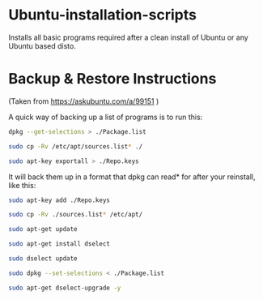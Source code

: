 # Ubuntu-installation-scripts
Installs all basic programs required after a clean install of Ubuntu or any Ubuntu based disto.

# Backup & Restore Instructions
(Taken from https://askubuntu.com/a/99151 )

A quick way of backing up a list of programs is to run this:

```bash
dpkg --get-selections > ./Package.list

sudo cp -Rv /etc/apt/sources.list* ./

sudo apt-key exportall > ./Repo.keys

```
It will back them up in a format that dpkg can read* for after your reinstall, like this:

```bash
sudo apt-key add ./Repo.keys

sudo cp -Rv ./sources.list* /etc/apt/

sudo apt-get update

sudo apt-get install dselect

sudo dselect update

sudo dpkg --set-selections < ./Package.list

sudo apt-get dselect-upgrade -y
```
